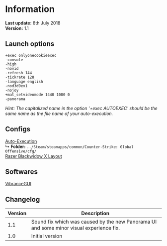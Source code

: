 # Information
**Last update:** 8th July 2018  
**Version:** 1.1  

## Launch options
```
+exec onlyonecookieexec 
-console 
-high 
-novid 
-refresh 144 
-tickrate 128 
-language english 
-nod3d9ex1 
-nojoy 
+mat_setvideomode 1440 1080 0 
-panorama
```
*Hint: The capitalized name in the option '+exec AUTOEXEC' should be the same name as the file name of your auto-execution.*

## Configs
[Auto-Execution](https://github.com/OnlyOneCookie/Game-Configurations/blob/master/Files/onlyonecookieexec.cfg)  
↳ **Folder:** `../Steam/steamapps/common/Counter-Strike: Global Offensive/cfg/`  
[Razer Blackwidow X Layout](https://github.com/OnlyOneCookie/Game-Configurations/blob/master/Files/csgo.RazerSynapse)

## Softwares
[VibranceGUI](https://vibrancegui.com/)

## Changelog
Version | Description
--- | ---
1.1 | Sound fix which was caused by the new Panorama UI and some minor visual experience fix.
1.0 | Initial version
